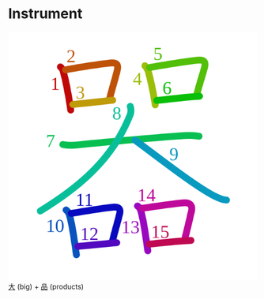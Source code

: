 # Instrument
![5668](../kanji-colorize/5668.svg)
[大](大.md) (big) + [品](../temp-kanji/品.md) (products) 